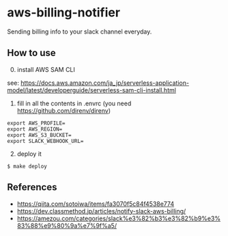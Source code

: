 # aws-billing-notifier
Sending billing info to your slack channel everyday.

## How to use
0. install AWS SAM CLI

see: https://docs.aws.amazon.com/ja_jp/serverless-application-model/latest/developerguide/serverless-sam-cli-install.html

1. fill in all the contents in .envrc (you need https://github.com/direnv/direnv)
```
export AWS_PROFILE=
export AWS_REGION=
export AWS_S3_BUCKET=
export SLACK_WEBHOOK_URL=
```

2. deploy it
```
$ make deploy
```

## References
- https://qiita.com/sotoiwa/items/fa3070f5c84f4538e774
- https://dev.classmethod.jp/articles/notify-slack-aws-billing/
- https://amezou.com/categories/slack%e3%82%b3%e3%82%b9%e3%83%88%e9%80%9a%e7%9f%a5/